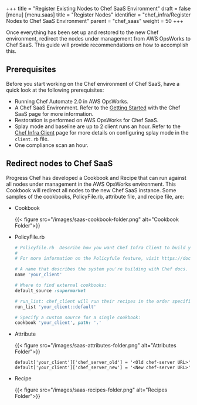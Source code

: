 +++
title = "Register Existing Nodes to Chef SaaS Environment"
draft = false
[menu]
  [menu.saas]
    title = "Register Nodes"
    identifier = "chef_infra/Register Nodes to Chef SaaS Environment"
    parent = "chef_saas"
    weight = 50
+++

Once everything has been set up and restored to the new Chef environment, redirect the nodes under management from AWS OpsWorks to Chef SaaS. This guide will provide recommendations on how to accomplish this.

## Prerequisites

Before you start working on the Chef environment of Chef SaaS, have a quick look at the following prerequisites:

* Running Chef Automate 2.0 in AWS OpsWorks.
* A Chef SaaS Environment. Refer to the [Getting Started](/get_started/) with the Chef SaaS page for more information.
* Restoration is performed on AWS OpsWorks for Chef SaaS.
* Splay mode and baseline are up to 2 client runs an hour. Refer to the [Chef Infra Client](https://docs.chef.io/ctl_chef_client/) page for more details on configuring splay mode in the `client.rb` file.
* One compliance scan an hour.

## Redirect nodes to Chef SaaS

Progress Chef has developed a Cookbook and Recipe that can run against all nodes under management in the AWS OpsWorks environment. This Cookbook will redirect all nodes to the new Chef SaaS instance. Some samples of the cookbooks, PolicyFile.rb, attribute file, and recipe file, are:

* Cookbook

    {{< figure src="/images/saas-cookbook-folder.png" alt="Cookbook Folder">}}

* PolicyFile.rb

    ```ruby
    # Policyfile.rb  Describe how you want Chef Infra Client to build your system.
    #
    # For more information on the Policyfule feature, visit https://docs.chef.io/policyfile

    # A name that describes the system you're building with Chef docs.
    name 'your_client'

    # Where to find external cookbooks:
    default_source :supermarket

    # run_list: chef_client will run their recipes in the order specified.
    run_list 'your_client::default'

    # Specify a custom source for a single cookbook:
    cookbook 'your_client', path: '.'
    ```

* Attribute

    {{< figure src="/images/saas-attributes-folder.png" alt="Attributes Folder">}}

    `default['your_client']['chef_server_old'] = '<Old chef-server URL>'`
    `default['your_client']['chef_server_new'] = '<New chef-server URL>'`

* Recipe

    {{< figure src="/images/saas-recipes-folder.png" alt="Recipes Folder">}}
